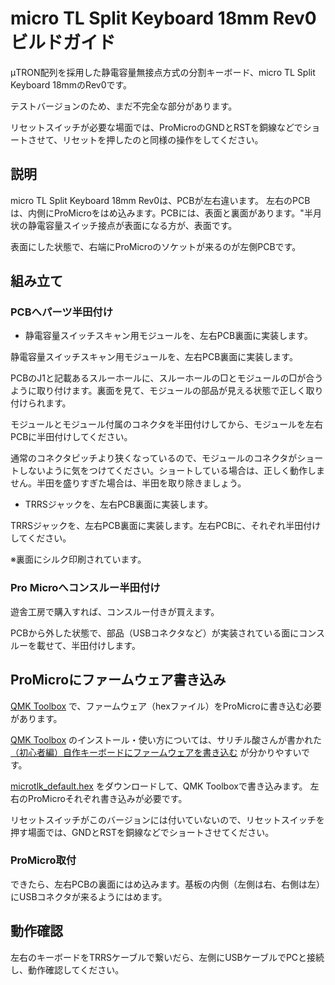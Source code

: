# micro TL Split Keyboard 18mm Rev0ビルドガイド

μTRON配列を採用した静電容量無接点方式の分割キーボード、micro TL Split Keyboard 18mmのRev0です。

テストバージョンのため、まだ不完全な部分があります。

リセットスイッチが必要な場面では、ProMicroのGNDとRSTを銅線などでショートさせて、リセットを押したのと同様の操作をしてください。

## 説明
micro TL Split Keyboard 18mm Rev0は、PCBが左右違います。
左右のPCBは、内側にProMicroをはめ込みます。PCBには、表面と裏面があります。"半月状の静電容量スイッチ接点が表面になる方が、表面です。

表面にした状態で、右端にProMicroのソケットが来るのが左側PCBです。

## 組み立て
### PCBへパーツ半田付け

- 静電容量スイッチスキャン用モジュールを、左右PCB裏面に実装します。

静電容量スイッチスキャン用モジュールを、左右PCB裏面に実装します。

PCBのJ1と記載あるスルーホールに、スルーホールの□とモジュールの□が合うように取り付けます。裏面を見て、モジュールの部品が見える状態で正しく取り付けられます。

モジュールとモジュール付属のコネクタを半田付けしてから、モジュールを左右PCBに半田付けしてください。

通常のコネクタピッチより狭くなっているので、モジュールのコネクタがショートしないように気をつけてください。ショートしている場合は、正しく動作しません。半田を盛りすぎた場合は、半田を取り除きましょう。

- TRRSジャックを、左右PCB裏面に実装します。

TRRSジャックを、左右PCB裏面に実装します。左右PCBに、それぞれ半田付けしてください。

※裏面にシルク印刷されています。


### Pro Microへコンスルー半田付け

遊舎工房で購入すれば、コンスルー付きが買えます。

PCBから外した状態で、部品（USBコネクタなど）が実装されている面にコンスルーを載せて、半田付けします。

## ProMicroにファームウェア書き込み
[QMK Toolbox](https://github.com/qmk/qmk_toolbox) で、ファームウェア（hexファイル）をProMicroに書き込む必要があります。

[QMK Toolbox](https://github.com/qmk/qmk_toolbox) のインストール・使い方については、サリチル酸さんが書かれた[（初心者編）自作キーボードにファームウェアを書き込む](https://salicylic-acid3.hatenablog.com/entry/qmk-toolbox) が分かりやすいです。

[microtlk_default.hex](https://github.com/satromi/microtlk18_rev0/blob/master/hex/microtlk_default.hex) をダウンロードして、QMK Toolboxで書き込みます。
左右のProMicroそれぞれ書き込みが必要です。

リセットスイッチがこのバージョンには付いていないので、リセットスイッチを押す場面では、GNDとRSTを銅線などでショートさせてください。

### ProMicro取付

できたら、左右PCBの裏面にはめ込みます。基板の内側（左側は右、右側は左）にUSBコネクタが来るようにはめます。


## 動作確認

左右のキーボードをTRRSケーブルで繋いだら、左側にUSBケーブルでPCと接続し、動作確認してください。
